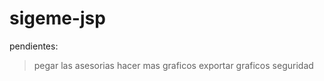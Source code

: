 # sigeme-jsp

pendientes:
> pegar las asesorias
> hacer mas graficos
> exportar graficos
> seguridad

